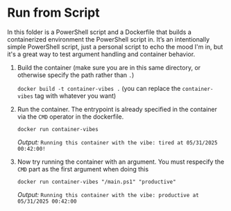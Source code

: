 # Run from Script
In this folder is a PowerShell script and a Dockerfile that builds a containerized environment the PowerShell script in. It’s an intentionally simple PowerShell script, just a personal script to echo the mood I'm in, but it's a great way to test argument handling and container behavior.

1. Build the container (make sure you are in this same directory, or otherwise specify the path rather than `.`)

	`docker build -t container-vibes .` (you can replace the `container-vibes` tag with whatever you want)

1. Run the container. The entrypoint is already specified in the container via the `CMD` operator in the dockerfile.

	`docker run container-vibes`
	
	*Output:* ```Running this container with the vibe: tired at 05/31/2025 00:42:00!```
	
1. Now try running the container with an argument. You must respecify the `CMD` part as the first argument when doing this

	`docker run container-vibes "/main.ps1" "productive"`
	
	*Output:* ```Running this container with the vibe: productive at 05/31/2025 00:42:00```
